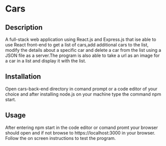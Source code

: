 # Cars
## Description
A full-stack web application using React.js and Express.js that ise able to use React front-end to get a list of cars,add additional cars to the list, modify the details about a specific car and delete a car from the list using a JSON file as a server.The program is also able to take a url as an image for a car in a list and display it with the list.
## Installation
Open cars-back-end directory in comand prompt or a code editor of your choice and after installing node.js on your machine type the command npm start. 
## Usage
 After entering npm start in the code editor or comand promt your browser should open and if not browse to https://localhost:3000 in your browser. Follow the on screen instructions to test the program.
